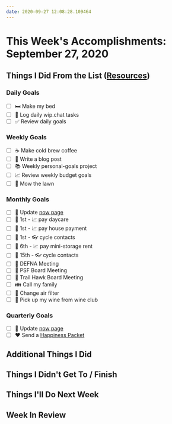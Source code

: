 ```yaml
---
date: 2020-09-27 12:08:28.109464
---
```


# This Week's Accomplishments: September 27, 2020

## Things I Did From the List ([Resources](resources.md))

### Daily Goals

- [ ] :bed: Make my bed
- [ ] :calendar: Log daily wip.chat tasks
- [ ] :white_check_mark: Review daily goals

### Weekly Goals

- [ ] :coffee: Make cold brew coffee
- [ ] :pencil: Write a blog post
- [ ] :books: Weekly personal-goals project
- [ ] :chart_with_upwards_trend: Review weekly budget goals
- [ ] :house_with_garden: Mow the lawn

### Monthly Goals

- [ ] :pencil: Update [now page](http://jefftriplett.com/now/)
- [ ] :calendar: 1st - :chart_with_upwards_trend: pay daycare
- [ ] :calendar: 1st - :chart_with_upwards_trend: pay house payment
- [ ] :calendar: 1st - :eyeglasses: cycle contacts
- [ ] :calendar: 6th - :chart_with_upwards_trend: pay mini-storage rent
- [ ] :calendar: 15th - :eyeglasses: cycle contacts
- [ ] :calendar: DEFNA Meeting
- [ ] :calendar: PSF Board Meeting
- [ ] :calendar: Trail Hawk Board Meeting
- [ ] :family: Call my family
- [ ] :house_with_garden: Change air filter
- [ ] :wine_glass: Pick up my wine from wine club

### Quarterly Goals

- [ ] :pencil: Update [now page](http://jefftriplett.com/now/)
- [ ] :heart: Send a [Happiness Packet](https://www.happinesspackets.io/)

## Additional Things I Did

## Things I Didn't Get To / Finish

## Things I'll Do Next Week

## Week In Review
